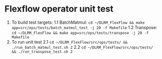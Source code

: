 
# Flexflow operator unit test
1. To build test targets:
  1.1 BatchMatmul: `cd ~/DLRM_FlexFlow && make app=src/ops/tests/batch_matmul_test -j 20 -f Makefile`
  1.2 Transpose: `cd ~/DLRM_FlexFlow && make app=src/ops/tests/transpose -j 20 -f Makefile`
2. To run unit test
  2.1 `cd ~/DLRM_FlexFlow/src/ops/tests/ && ./run_batch_matmul_test.sh 2`
  2.2 `cd ~/DLRM_FlexFlow/src/ops/tests/ && ./run_transpose_test.sh 2` 